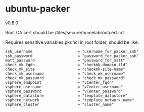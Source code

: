 # ubuntu-packer

v0.8.0

Root CA cert should be /files/secure/homelabrootcert.crt

Requires sensitive.variables.pkr.hcl in root folder, should be like:

```
ssh_username                    = "username_for_packer_ssh"
ssh_password                    = "password_for_packer_ssh"
matt_password                   = "password_for_matt"
check_mk_fqdn                   = "checkmk.domain.tld"
check_mk_site                   = "checkmk-site-name"
check_mk_username               = "check_mk_username"
check_mk_password               = "check_mk_password"
vsphere_endpoint                = "vCenter_fqdn"
vsphere_username                = "vCenter_username"
vsphere_password                = "vCenter_password"
vsphere_datastore               = "template_datastore"
vsphere_network                 = "template_network_name"
vsphere_cluster                 = "cluster_name"
```
